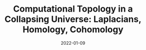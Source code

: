 ---
title: "Computational Topology in a Collapsing Universe: Laplacians, Homology, Cohomology"
collection: publications
permalink: /publication/collapsing_universe
date: 2022-01-09
venue: 'Symposium on Discrete Algorithms (SODA)'
paperurl: 'https://epubs.siam.org/doi/abs/10.1137/1.9781611977073.12'
---